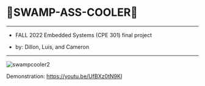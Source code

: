 # 💎SWAMP-ASS-COOLER💎

--------------------------------------------------


- FALL 2022 Embedded Systems (CPE 301) final project

- by: Dillon, Luis, and Cameron


----------------------------------------------------

![swampcooler2](https://user-images.githubusercontent.com/116330722/207219555-30cfa5f4-9033-470d-951c-b5721b7c783b.jpg)



Demonstration: https://youtu.be/UfBXz0tN9KI
